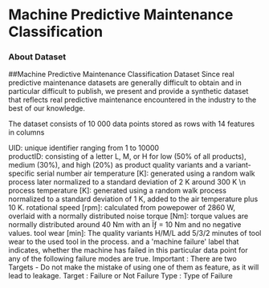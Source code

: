 # Machine Predictive Maintenance Classification

### About Dataset
##Machine Predictive Maintenance Classification Dataset
Since real predictive maintenance datasets are generally difficult to obtain and in particular difficult to publish, we present and provide a synthetic dataset that reflects real predictive maintenance encountered in the industry to the best of our knowledge.

The dataset consists of 10 000 data points stored as rows with 14 features in columns

UID: unique identifier ranging from 1 to 10000 <br>
productID: consisting of a letter L, M, or H for low (50% of all products), medium (30%), and high (20%) as product quality variants and a variant-specific serial number
air temperature [K]: generated using a random walk process later normalized to a standard deviation of 2 K around 300 K \n
process temperature [K]: generated using a random walk process normalized to a standard deviation of 1 K, added to the air temperature plus 10 K.
rotational speed [rpm]: calculated from powepower of 2860 W, overlaid with a normally distributed noise
torque [Nm]: torque values are normally distributed around 40 Nm with an Ïƒ = 10 Nm and no negative values.
tool wear [min]: The quality variants H/M/L add 5/3/2 minutes of tool wear to the used tool in the process. and a
'machine failure' label that indicates, whether the machine has failed in this particular data point for any of the following failure modes are true.
Important : There are two Targets - Do not make the mistake of using one of them as feature, as it will lead to leakage.
Target : Failure or Not
Failure Type : Type of Failure
